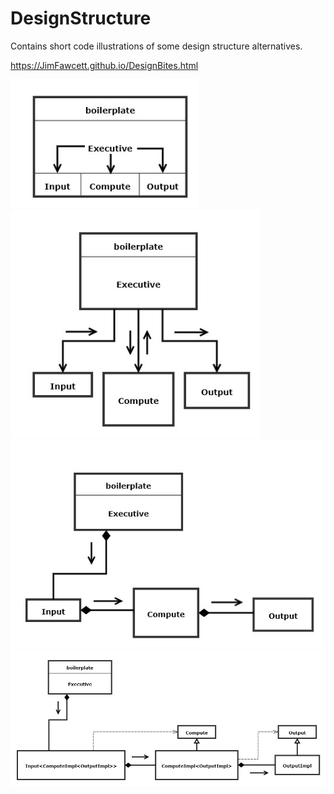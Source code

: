 # DesignStructure
Contains short code illustrations of some design structure alternatives.

https://JimFawcett.github.io/DesignBites.html

<img src="Design1.jpg#left" width="300" />
<img src="Design2.jpg#center" width="400" />
<img src="Design4.jpg#right" width="500" />
<img src="Design5.jpg" width="600" />

